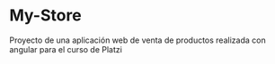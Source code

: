 # My-Store
Proyecto de una aplicación web de venta de productos realizada con angular para el curso de Platzi
